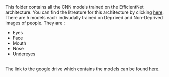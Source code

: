 This folder contains all the CNN models trained on the EfficientNet architecture. You can find the litreature for this architecture by clicking <a href="https://arxiv.org/abs/1905.11946">here</a>. There are 5 models each indivudally trained on Deprived and Non-Deprived images of people. They are :
<ul>
<li>Eyes</li>
<li>Face</li>
<li>Mouth</li>
<li>Nose</li>
<li>Undereyes</li>
</ul>  
<br>
The link to the google drive which contains the models can be found <a href="https://drive.google.com/drive/folders/1ipHJg87CagF8iB2t0NI-4mIPaBtdQJ8N?usp=sharing">here</a>.
